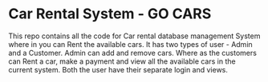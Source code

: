 # Car Rental System - GO CARS

This repo contains all the code for Car rental database management System where in you can Rent the available cars.
It has two types of user - Admin and a Customer.
Admin can add and remove cars. Where as the customers can Rent a car, make a payment and view all the available cars in the current system.
Both the user have their separate login and views.
